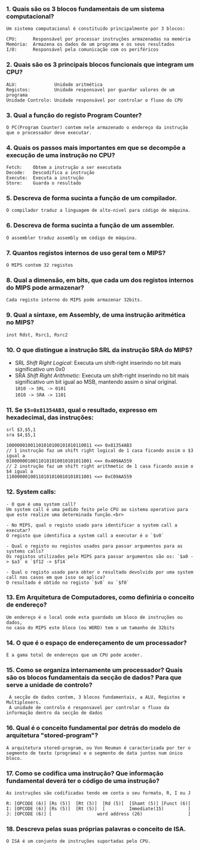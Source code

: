 ### 1. Quais são os 3 blocos fundamentais de um sistema computacional? 
    Um sistema computacional é constituido principalmente por 3 blocos:
     
    CPU:      Responsável por processar instruções armazenadas na memória
    Memória:  Armazena os dados de um programa e os seus resultados
    I/O:      Responsável pela comunicação com os periféricos
    
### 2. Quais são os 3 principais blocos funcionais que integram um CPU?
    ALU:              Unidade aritmética
    Registos:         Unidade responsavel por guardar valores de um programa
    Unidade Controlo: Unidade responsável por controlar o fluxo do CPU

### 3. Qual a função do registo Program Counter? 
    O PC(Program Counter) contem nele armazenado o endereço da instrução que o processador deve executar.
  
### 4. Quais os passos mais importantes em que se decompõe a execução de uma instrução no CPU? 
    Fetch:    Obtem a instrução a ser executada
    Decode:   Descodifica a instrução
    Execute:  Executa a instrução
    Store:    Guarda o resultado
  

### 5. Descreva de forma sucinta a função de um compilador. 
    O compilador traduz a linguagem de alto-nivel para código de máquina.

### 6. Descreva de forma sucinta a função de um assembler. 
    O assembler traduz assembly em código de máquina.

### 7. Quantos registos internos de uso geral tem o MIPS? 
    O MIPS contem 32 registos 
  
### 8. Qual a dimensão, em bits, que cada um dos registos internos do MIPS pode armazenar? 
    Cada registo interno do MIPS pode armazenar 32bits.
  
  
### 9. Qual a sintaxe, em Assembly, de uma instrução aritmética no MIPS? 
    inst Rdst, Rsrc1, Rsrc2 
  
  
### 10. O que distingue a instrução SRL da instrução SRA do MIPS? 
  - SRL <i>Shift Right Logical</i>: Executa um shift-right inserindo no bit mais significativo um 0x0
  - SRA <i>Shift Right Arithmetic</i>: Executa um shift-right inserindo no bit mais significativo um bit igual ao MSB, mantendo assim o sinal original.<br>
     `1010 -> SRL -> 0101` <br>
     `1010 -> SRA -> 1101`

### 11. Se `$5=0x81354AB3`, qual o resultado, expresso em hexadecimal, das instruções:
`srl $3,$5,1`<br>
`sra $4,$5,1`

    10000001001101010100101010110011 <=> 0x81354AB3
    // 1 instrução faz um shift right logical de 1 casa ficando assim o $3 igual a
    01000000100110101010010101011001 <=> 0x409AA559
    // 2 instrução faz um shift right arithmetic de 1 casa ficando assim o $4 igual a
    11000000100110101010010101011001 <=> 0xC09AA559
    
### 12. System calls:
    - O que é uma system call?
    Um system call é uma pedido feito pelo CPU ao sistema operativo para que este realize uma determinada função.<br>
     
    - No MIPS, qual o registo usado para identificar a system call a executar?
    O registo que identifica a system call a executar é o `$v0`
      
    - Qual o registo ou registos usados para passar argumentos para as systems calls?
    Os registos utilizados pelo MIPS para passar argumentos são os: `$a0 -> $a3` e `$f12 -> $f14`

    - Qual o registo usado para obter o resultado devolvido por uma system call nos casos em que isso se aplica?
    O resultado é obtido no registo `$v0` ou `$f0`  

### 13. Em Arquitetura de Computadores, como definiria o conceito de endereço?
    Um endereço é o local onde esta guardado um bloco de instruções ou dados, 
    no caso do MIPS este bloco (ou WORD) tem o um tamanho de 32bits

### 14. O que é o espaço de endereçamento de um processador?
    È a gama total de endereços que um CPU pode aceder.

### 15. Como se organiza internamente um processador? Quais são os blocos fundamentais da secção de dados? Para que serve a unidade de controlo? 
     A secção de dados contem, 3 blocos fundamentais, a ALU, Registos e Multiplexers.
     A unidade de controlo é responsavel por controlar o fluxo da informação dentro da secção de dados
 

### 16. Qual é o conceito fundamental por detrás do modelo de arquitetura "stored-program"?  
    A arquitetura stored-program, ou Von Neuman é caracterizada por ter o segmento de texto (programa) e o segmento de data juntos num único bloco.

### 17. Como se codifica uma instrução? Que informação fundamental deverá ter o código de uma instrução? 
    As instruções são codificadas tendo em conta o seu formato, R, I ou J
    
    R: [OPCODE (6)] [Rs (5)]  [Rt (5)]  [Rd (5)]  [Shamt (5)] [Funct (6)]  
    I: [OPCODE (6)] [Rs (5)]  [Rt (5)]  [         Immediate(15)         ]    
    J: [OPCODE (6)] [                 word address (26)                 ]
    
    


### 18. Descreva pelas suas próprias palavras o conceito de ISA.
    O ISA é um conjunto de instruções suportadas pelo CPU.
